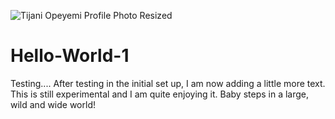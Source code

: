 ![Tijani Opeyemi Profile Photo Resized](https://user-images.githubusercontent.com/118270017/204682905-0e8720b3-f906-44f8-a274-b9fdacbd7581.JPG)

# Hello-World-1
Testing....
After testing in the initial set up, I am now adding a little more text.
This is still experimental and I am quite enjoying it.
Baby steps in a large, wild and wide world!
